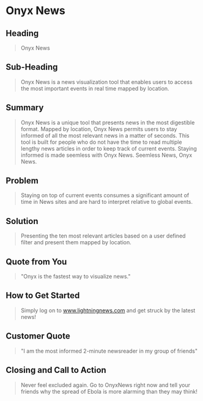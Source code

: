 # Onyx News #

<!-- 
> This material was originally posted [here](http://www.quora.com/What-is-Amazons-approach-to-product-development-and-product-management). It is reproduced here for posterities sake.

There is an approach called "working backwards" that is widely used at Amazon. They work backwards from the customer, rather than starting with an idea for a product and trying to bolt customers onto it. While working backwards can be applied to any specific product decision, using this approach is especially important when developing new products or features.

For new initiatives a product manager typically starts by writing an internal press release announcing the finished product. The target audience for the press release is the new/updated product's customers, which can be retail customers or internal users of a tool or technology. Internal press releases are centered around the customer problem, how current solutions (internal or external) fail, and how the new product will blow away existing solutions.

If the benefits listed don't sound very interesting or exciting to customers, then perhaps they're not (and shouldn't be built). Instead, the product manager should keep iterating on the press release until they've come up with benefits that actually sound like benefits. Iterating on a press release is a lot less expensive than iterating on the product itself (and quicker!).

If the press release is more than a page and a half, it is probably too long. Keep it simple. 3-4 sentences for most paragraphs. Cut out the fat. Don't make it into a spec. You can accompany the press release with a FAQ that answers all of the other business or execution questions so the press release can stay focused on what the customer gets. My rule of thumb is that if the press release is hard to write, then the product is probably going to suck. Keep working at it until the outline for each paragraph flows. 

Oh, and I also like to write press-releases in what I call "Oprah-speak" for mainstream consumer products. Imagine you're sitting on Oprah's couch and have just explained the product to her, and then you listen as she explains it to her audience. That's "Oprah-speak", not "Geek-speak".

Once the project moves into development, the press release can be used as a touchstone; a guiding light. The product team can ask themselves, "Are we building what is in the press release?" If they find they're spending time building things that aren't in the press release (overbuilding), they need to ask themselves why. This keeps product development focused on achieving the customer benefits and not building extraneous stuff that takes longer to build, takes resources to maintain, and doesn't provide real customer benefit (at least not enough to warrant inclusion in the press release).
 -->
 
## Heading ##
  >Onyx News 

## Sub-Heading ##
  > Onyx News is a news visualization tool that enables users to access the most important events in real time mapped by location.

## Summary ##
  > Onyx News is a unique tool that presents news in the most digestible format. Mapped by location, Onyx News permits users to stay informed of all the most relevant news in a matter of seconds. This tool is built for people who do not have the time to read multiple lengthy news articles in order to keep track of current events. Staying informed is made seemless with Onyx News. Seemless News, Onyx News.

## Problem ##
  > Staying on top of current events consumes a significant amount of time in News sites and are hard to interpret relative to global events.

## Solution ##
  > Presenting the ten most relevant articles based on a user defined filter and present them mapped by location.

## Quote from You ##
  > "Onyx is the fastest way to visualize news."

## How to Get Started ##
  > Simply log on to www.lightningnews.com and get struck by the latest news!

## Customer Quote ##
  > "I am the most informed 2-minute newsreader in my group of friends"

## Closing and Call to Action ##
  > Never feel excluded again. Go to OnyxNews right now and tell your friends why the spread of Ebola is more alarming than they may think!
